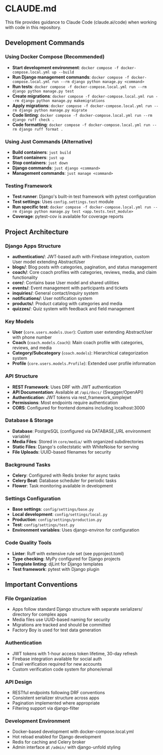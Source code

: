# CLAUDE.md

This file provides guidance to Claude Code (claude.ai/code) when working with code in this repository.

## Development Commands

### Using Docker Compose (Recommended)
- **Start development environment**: `docker compose -f docker-compose.local.yml up --build`
- **Run Django management commands**: `docker compose -f docker-compose.local.yml run --rm django python manage.py <command>`
- **Run tests**: `docker compose -f docker-compose.local.yml run --rm django python manage.py test`
- **Create migrations**: `docker compose -f docker-compose.local.yml run --rm django python manage.py makemigrations`
- **Apply migrations**: `docker compose -f docker-compose.local.yml run --rm django python manage.py migrate`
- **Code linting**: `docker compose -f docker-compose.local.yml run --rm django ruff check .`
- **Code formatting**: `docker compose -f docker-compose.local.yml run --rm django ruff format .`

### Using Just Commands (Alternative)
- **Build containers**: `just build`
- **Start containers**: `just up`
- **Stop containers**: `just down`
- **Django commands**: `just django <command>`
- **Management commands**: `just manage <command>`

### Testing Framework
- **Test runner**: Django's built-in test framework with pytest configuration
- **Test settings**: Uses `config.settings.test` module
- **Run specific test**: `docker compose -f docker-compose.local.yml run --rm django python manage.py test <app.tests.test_module>`
- **Coverage**: pytest-cov is available for coverage reports

## Project Architecture

### Django Apps Structure
- **authentication/**: JWT-based auth with Firebase integration, custom User model extending AbstractUser
- **blogs/**: Blog posts with categories, pagination, and status management
- **coach/**: Core coach profiles with categories, reviews, media, and claim functionality
- **core/**: Contains base User model and shared utilities
- **events/**: Event management with participants and tickets
- **inquiries/**: General contact/inquiry system
- **notifications/**: User notification system
- **products/**: Product catalog with categories and media
- **quizzes/**: Quiz system with feedback and field management

### Key Models
- **User** (`core.users.models.User`): Custom user extending AbstractUser with phone number
- **Coach** (`coach.models.Coach`): Main coach profile with categories, reviews, and media
- **Category/Subcategory** (`coach.models`): Hierarchical categorization system
- **Profile** (`core.users.models.Profile`): Extended user profile information

### API Structure
- **REST Framework**: Uses DRF with JWT authentication
- **API Documentation**: Available at `/api/docs/` (Swagger/OpenAPI)
- **Authentication**: JWT tokens via rest_framework_simplejwt
- **Permissions**: Most endpoints require authentication
- **CORS**: Configured for frontend domains including localhost:3000

### Database & Storage
- **Database**: PostgreSQL (configured via DATABASE_URL environment variable)
- **Media Files**: Stored in `core/media/` with organized subdirectories
- **Static Files**: Django's collectstatic with WhiteNoise for serving
- **File Uploads**: UUID-based filenames for security

### Background Tasks
- **Celery**: Configured with Redis broker for async tasks
- **Celery Beat**: Database scheduler for periodic tasks
- **Flower**: Task monitoring available in development

### Settings Configuration
- **Base settings**: `config/settings/base.py`
- **Local development**: `config/settings/local.py`
- **Production**: `config/settings/production.py`
- **Test**: `config/settings/test.py`
- **Environment variables**: Uses django-environ for configuration

### Code Quality Tools
- **Linter**: Ruff with extensive rule set (see pyproject.toml)
- **Type checking**: MyPy configured for Django projects
- **Template linting**: djLint for Django templates
- **Test framework**: pytest with Django plugin

## Important Conventions

### File Organization
- Apps follow standard Django structure with separate serializers/ directory for complex apps
- Media files use UUID-based naming for security
- Migrations are tracked and should be committed
- Factory Boy is used for test data generation

### Authentication
- JWT tokens with 1-hour access token lifetime, 30-day refresh
- Firebase integration available for social auth
- Email verification required for new accounts
- Custom verification code system for phone/email

### API Design
- RESTful endpoints following DRF conventions
- Consistent serializer structure across apps
- Pagination implemented where appropriate
- Filtering support via django-filter

### Development Environment
- Docker-based development with docker-compose.local.yml
- Hot reload enabled for Django development
- Redis for caching and Celery broker
- Admin interface at `/admin/` with django-unfold styling
